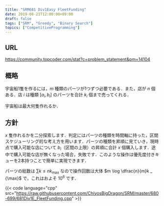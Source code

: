 ```yaml
---
title: "SRM681 Div1Easy FleetFunding"
date: 2019-08-21T12:00:00+09:00
draft: false
tags: ["SRM", "Greedy", "Binary Search"]
topics: ["CompetitiveProgramming"]
---
```


## URL
https://community.topcoder.com/stat?c=problem_statement&pm=14104

## 概略
宇宙船1隻を作るには，$m$ 種類のパーツが1つずつ必要である．また，店が $n$ 個ある．店 $i$ は種類 $[a_i, b_i]$ のパーツを合計 $k_i$ 個まで売ってくれる．

宇宙船は最大何隻作れるか．

## 方針
$x$ 隻作れるかを二分探索します．判定にはパーツの種類を時間軸に持った，区間スケジューリング的な考え方を用います．パーツの種類を昇順に見ていき，現時点で購入可能な店について $b_i$（区間の上限）の昇順に合計 $x$ 個購入します．途中で購入可能な店が無くなった場合，失敗です．このような操作は優先度付きキューを2本持つことで簡単に実現できます．

パーツの総数は $\sum k \leq nk _ {\max}$ なので操作回数は大体 $m \log \dfrac{n}{m}k _ {\max}$ で，これはおよそ $10^6$ です．

{{< code language="cpp" src="https://raw.githubusercontent.com/ChiyosBigDragon/SRM/master/680-699/681Div1E_FleetFunding.cpp" >}}
